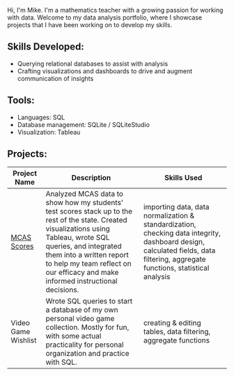 Hi, I'm Mike. I'm a mathematics teacher with a growing passion for working with data. Welcome to my data analysis portfolio, where I showcase projects that I have been working on to develop my skills.

## Skills Developed:
- Querying relational databases to assist with analysis
- Crafting visualizations and dashboards to drive and augment communication of insights

## Tools:
- Languages: SQL
- Database management: SQLite / SQLiteStudio
- Visualization: Tableau

## Projects:
| Project Name | Description | Skills Used |
| --- | --- | --- |
| [MCAS Scores](https://mwdemos.github.io/Data-Analysis-Portfolio/) | Analyzed MCAS data to show how my students' test scores stack up to the rest of the state. Created visualizations using Tableau, wrote SQL queries, and integrated them into a written report to help my team reflect on our efficacy and make informed instructional decisions. | importing data, data normalization & standardization, checking data integrity, dashboard design, calculated fields, data filtering, aggregate functions, statistical analysis |
|Video Game Wishlist | Wrote SQL queries to start a database of my own personal video game collection. Mostly for fun, with some actual practicality for personal organization and practice with SQL. | creating & editing tables, data filtering, aggregate functions |
